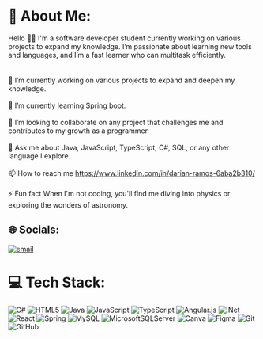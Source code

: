 # 💫 About Me:
Hello 👋🏻 I'm a software developer student currently working on various projects to expand my knowledge. I’m passionate about learning new tools and languages, and I’m a fast learner who can multitask efficiently.<br><br>
<br>🔭 I’m currently working on various projects to expand and deepen my knowledge.<br><br>🌱 I’m currently learning Spring boot.<br><br>👯 I’m looking to collaborate on any project that challenges me and contributes to my growth as a programmer.<br><br>💬 Ask me about Java, JavaScript, TypeScript, C#, SQL, or any other language I explore.<br><br>📫 How to reach me https://www.linkedin.com/in/darian-ramos-6aba2b310/<br><br>⚡ Fun fact When I'm not coding, you'll find me diving into physics or exploring the wonders of astronomy.


## 🌐 Socials:
[![email](https://img.shields.io/badge/Email-D14836?logo=gmail&logoColor=white)](mailto:ram.darian0410@gmail.com) 

# 💻 Tech Stack:
![C#](https://img.shields.io/badge/c%23-%23239120.svg?style=flat&logo=csharp&logoColor=white) ![HTML5](https://img.shields.io/badge/html5-%23E34F26.svg?style=flat&logo=html5&logoColor=white) ![Java](https://img.shields.io/badge/java-%23ED8B00.svg?style=flat&logo=openjdk&logoColor=white) ![JavaScript](https://img.shields.io/badge/javascript-%23323330.svg?style=flat&logo=javascript&logoColor=%23F7DF1E) ![TypeScript](https://img.shields.io/badge/typescript-%23007ACC.svg?style=flat&logo=typescript&logoColor=white) ![Angular.js](https://img.shields.io/badge/angular.js-%23E23237.svg?style=flat&logo=angularjs&logoColor=white) ![.Net](https://img.shields.io/badge/.NET-5C2D91?style=flat&logo=.net&logoColor=white) ![React](https://img.shields.io/badge/react-%2320232a.svg?style=flat&logo=react&logoColor=%2361DAFB) ![Spring](https://img.shields.io/badge/spring-%236DB33F.svg?style=flat&logo=spring&logoColor=white) ![MySQL](https://img.shields.io/badge/mysql-4479A1.svg?style=flat&logo=mysql&logoColor=white) ![MicrosoftSQLServer](https://img.shields.io/badge/Microsoft%20SQL%20Server-CC2927?style=flat&logo=microsoft%20sql%20server&logoColor=white) ![Canva](https://img.shields.io/badge/Canva-%2300C4CC.svg?style=flat&logo=Canva&logoColor=white) ![Figma](https://img.shields.io/badge/figma-%23F24E1E.svg?style=flat&logo=figma&logoColor=white) ![Git](https://img.shields.io/badge/git-%23F05033.svg?style=flat&logo=git&logoColor=white) ![GitHub](https://img.shields.io/badge/github-%23121011.svg?style=flat&logo=github&logoColor=white)
